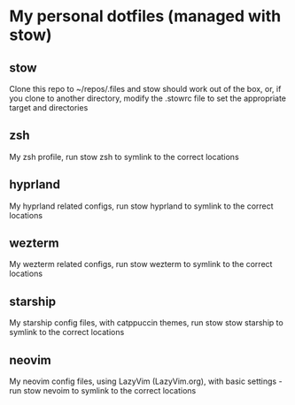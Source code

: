 # My personal dotfiles (managed with stow)

## stow
Clone this repo to ~/repos/.files and stow should work out of the box, or, if you clone to another directory, modify the .stowrc file to set the appropriate target and directories

## zsh
My zsh profile, run stow zsh to symlink to the correct locations

## hyprland
My hyprland related configs, run stow hyprland to symlink to the correct locations

## wezterm
My wezterm related configs, run stow wezterm to symlink to the correct locations

## starship
My starship config files, with catppuccin themes, run stow stow starship to symlink to the correct locations

## neovim
My neovim config files, using LazyVim (LazyVim.org), with basic settings - run stow nevoim to symlink to the correct locations
